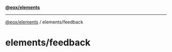 [**@eox/elements**](../../README.md)

***

[@eox/elements](../../modules.md) / elements/feedback

# elements/feedback

